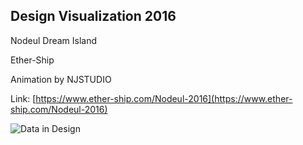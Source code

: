 ## Design Visualization 2016

Nodeul Dream Island

Ether-Ship

Animation by NJSTUDIO

Link: [https://www.ether-ship.com/Nodeul-2016](https://www.ether-ship.com/Nodeul-2016)

![Data in Design](https://namjulee.github.io/njs-lab-public/project/2016-nodeul/2016-nodeul.jpg)